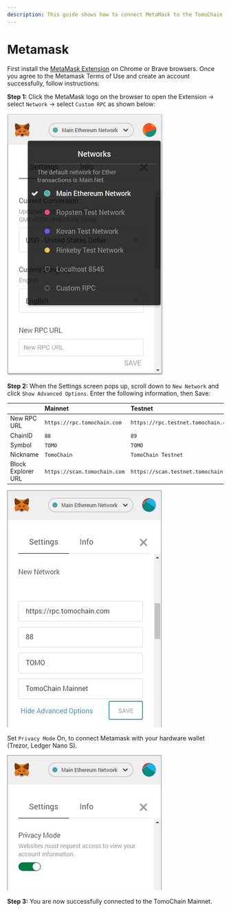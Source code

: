```yaml
---
description: This guide shows how to connect MetaMask to the TomoChain Mainnet.
---
```


# Metamask

First install the [MetaMask Extension](https://metamask.io/) on Chrome or Brave browsers. Once you agree to the Metamask Terms of Use and create an account successfully, follow instructions:

**Step 1:** Click the MetaMask logo on the browser to open the Extension -&gt; select `Network` -&gt; select `Custom RPC` as shown below:

![](../../.gitbook/assets/image%20%2849%29.png)



**Step 2:** When the Settings screen pops up, scroll down to `New Network` and click `Show Advanced Options`. Enter the following information, then Save:

|  | **Mainnet** | **Testnet** |
| :--- | :--- | :--- |
| New RPC URL | `https://rpc.tomochain.com` | `https://rpc.testnet.tomochain.com` |
| ChainID | `88` | `89` |
| Symbol | `TOMO` | `TOMO` |
| Nickname | `TomoChain` | `TomoChain Testnet` |
| Block Explorer URL | `https://scan.tomochain.com` | `https://scan.testnet.tomochain.com` |



![](../../.gitbook/assets/image%20%2830%29.png)

Set `Privacy Mode` On, to connect Metamask with your hardware wallet \(Trezor, Ledger Nano S\).  
  


![](../../.gitbook/assets/image%20%2842%29.png)

**Step 3:** You are now successfully connected to the TomoChain Mainnet.  


